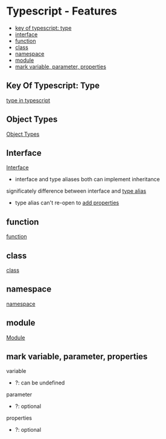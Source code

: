 # Typescript - Features

- [key of typescript: type](#key-of-typescript-type)
- [interface](#interface)
- [function](#function)
- [class](#class)
- [namespace](#namespace)
- [module](#module)
- [mark variable, parameter, properties](#mark-variable-parameter-properties)

## Key Of Typescript: Type

[type in typescript](typescript-type.md)

## Object Types

[Object Types](typescript-object-types.md)

## Interface

[Interface](typescript-interface.md)

- interface and type aliases both can implement inheritance

significately difference between interface and [type alias](typescript-type-statement.md#name-type-alias)

- type alias can't re-open to [add properties]()

## function

[function](typescript-function.md)

## class

[class](typescript-class.md)

## namespace

[namespace](typescript-namespace.md)

## module

[Module](typescript-module.md)

## mark variable, parameter, properties

variable

- ?: can be undefined

parameter

- ?: optional

properties

- ?: optional
